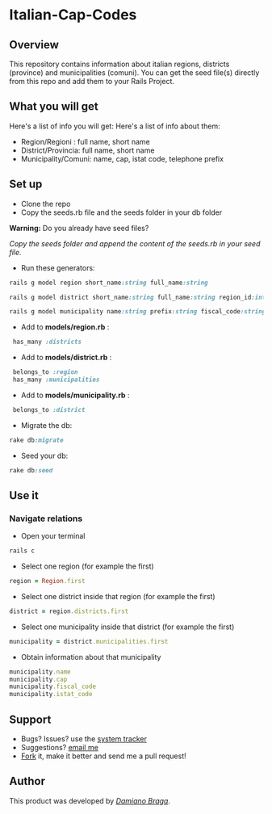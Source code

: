 # Italian-Cap-Codes
 
## Overview
This repository contains information about italian regions, districts (province) and municipalities (comuni).
You can get the seed file(s) directly from this repo and add them to your Rails Project.

## What you will get
Here's a list of info you will get:
Here's a list of info about them:
- Region/Regioni : full name, short name
- District/Provincia: full name, short name
- Municipality/Comuni: name, cap, istat code, telephone prefix

## Set up
- Clone the repo
- Copy the seeds.rb file and the seeds folder in your db folder

**Warning:** Do you already have seed files? 

*Copy the seeds folder and append the content of the seeds.rb in your seed file.*

- Run these generators:

```Ruby
rails g model region short_name:string full_name:string

rails g model district short_name:string full_name:string region_id:integer

rails g model municipality name:string prefix:string fiscal_code:string cap:string istat_code:string district_id:integer
```

- Add to **models/region.rb** :

```Ruby
 has_many :districts
```
- Add to **models/district.rb** :

```Ruby
 belongs_to :region
 has_many :municipalities
```
- Add to **models/municipality.rb** :

```Ruby
 belongs_to :district
```

- Migrate the db:

```Ruby
rake db:migrate
```
- Seed your db:

```Ruby
rake db:seed
```

## Use it

### Navigate relations

- Open your terminal
```Ruby
rails c
```
- Select one region (for example the first)
```Ruby
region = Region.first
```
- Select one district inside that region (for example the first)
```Ruby
district = region.districts.first
```
- Select one municipality inside that district (for example the first)
```Ruby
municipality = district.municipalities.first
```
- Obtain information about that municipality
```Ruby
municipality.name
municipality.cap
municipality.fiscal_code
municipality.istat_code
```

## Support

- Bugs? Issues? use the [system tracker](https://github.com/dbraga/italian-cap-codes/issues) 
- Suggestions? [email me](mailto:damiano.braga@gmail.com)
- [Fork](https://github.com/dbraga/italian-cap-codes/fork) it, make it better and send me a pull request!
 
## Author
 
This product was developed by [*Damiano Braga*](https://github.com/dbraga).
